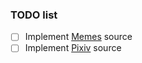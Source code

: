 ### TODO list
- [ ] Implement [Memes](https://memes.com/u/itsevilkermit) source
- [ ] Implement [Pixiv](https://www.pixiv.net/en/) source